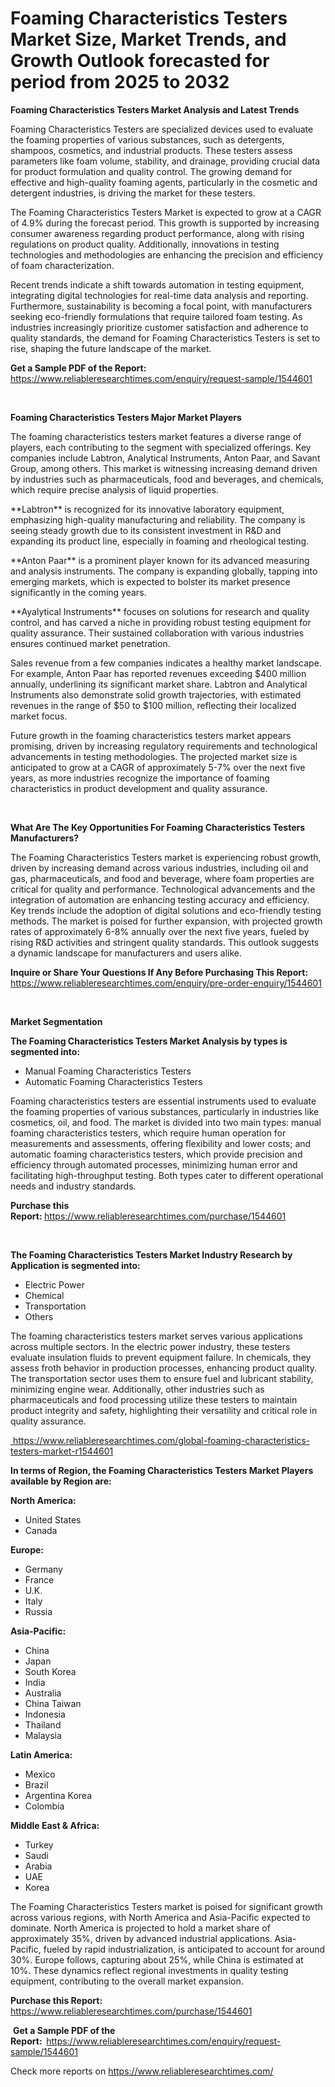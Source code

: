<p><h1>Foaming Characteristics Testers Market Size, Market Trends, and Growth Outlook forecasted for period from 2025 to 2032</h1></p><p><strong>Foaming Characteristics Testers Market Analysis and Latest Trends</strong></p>
<p><p>Foaming Characteristics Testers are specialized devices used to evaluate the foaming properties of various substances, such as detergents, shampoos, cosmetics, and industrial products. These testers assess parameters like foam volume, stability, and drainage, providing crucial data for product formulation and quality control. The growing demand for effective and high-quality foaming agents, particularly in the cosmetic and detergent industries, is driving the market for these testers.</p><p>The Foaming Characteristics Testers Market is expected to grow at a CAGR of 4.9% during the forecast period. This growth is supported by increasing consumer awareness regarding product performance, along with rising regulations on product quality. Additionally, innovations in testing technologies and methodologies are enhancing the precision and efficiency of foam characterization.</p><p>Recent trends indicate a shift towards automation in testing equipment, integrating digital technologies for real-time data analysis and reporting. Furthermore, sustainability is becoming a focal point, with manufacturers seeking eco-friendly formulations that require tailored foam testing. As industries increasingly prioritize customer satisfaction and adherence to quality standards, the demand for Foaming Characteristics Testers is set to rise, shaping the future landscape of the market.</p></p>
<p><strong>Get a Sample PDF of the Report:&nbsp;</strong> <a href="https://www.reliableresearchtimes.com/enquiry/request-sample/1544601?utm_campaign=3190&utm_medium=2&utm_source=Github&utm_content=ia&utm_term=11042025&utm_id=foaming-characteristics-testers">https://www.reliableresearchtimes.com/enquiry/request-sample/1544601</a></p>
<p>&nbsp;</p>
<p><strong>Foaming Characteristics Testers Major Market Players</strong></p>
<p><p>The foaming characteristics testers market features a diverse range of players, each contributing to the segment with specialized offerings. Key companies include Labtron, Analytical Instruments, Anton Paar, and Savant Group, among others. This market is witnessing increasing demand driven by industries such as pharmaceuticals, food and beverages, and chemicals, which require precise analysis of liquid properties.</p><p>**Labtron** is recognized for its innovative laboratory equipment, emphasizing high-quality manufacturing and reliability. The company is seeing steady growth due to its consistent investment in R&D and expanding its product line, especially in foaming and rheological testing.</p><p>**Anton Paar** is a prominent player known for its advanced measuring and analysis instruments. The company is expanding globally, tapping into emerging markets, which is expected to bolster its market presence significantly in the coming years.</p><p>**Ayalytical Instruments** focuses on solutions for research and quality control, and has carved a niche in providing robust testing equipment for quality assurance. Their sustained collaboration with various industries ensures continued market penetration.</p><p>Sales revenue from a few companies indicates a healthy market landscape. For example, Anton Paar has reported revenues exceeding $400 million annually, underlining its significant market share. Labtron and Analytical Instruments also demonstrate solid growth trajectories, with estimated revenues in the range of $50 to $100 million, reflecting their localized market focus.</p><p>Future growth in the foaming characteristics testers market appears promising, driven by increasing regulatory requirements and technological advancements in testing methodologies. The projected market size is anticipated to grow at a CAGR of approximately 5-7% over the next five years, as more industries recognize the importance of foaming characteristics in product development and quality assurance.</p></p>
<p>&nbsp;</p>
<p><strong>What Are The Key Opportunities For Foaming Characteristics Testers Manufacturers?</strong></p>
<p><p>The Foaming Characteristics Testers market is experiencing robust growth, driven by increasing demand across various industries, including oil and gas, pharmaceuticals, and food and beverage, where foam properties are critical for quality and performance. Technological advancements and the integration of automation are enhancing testing accuracy and efficiency. Key trends include the adoption of digital solutions and eco-friendly testing methods. The market is poised for further expansion, with projected growth rates of approximately 6-8% annually over the next five years, fueled by rising R&D activities and stringent quality standards. This outlook suggests a dynamic landscape for manufacturers and users alike.</p></p>
<p><strong>Inquire or Share Your Questions If Any Before Purchasing This Report:</strong> <a href="https://www.reliableresearchtimes.com/enquiry/pre-order-enquiry/1544601?utm_campaign=3190&utm_medium=2&utm_source=Github&utm_content=ia&utm_term=11042025&utm_id=foaming-characteristics-testers">https://www.reliableresearchtimes.com/enquiry/pre-order-enquiry/1544601</a></p>
<p>&nbsp;</p>
<p><strong>Market Segmentation</strong></p>
<p><strong>The Foaming Characteristics Testers Market Analysis by types is segmented into:</strong></p>
<p><ul><li>Manual Foaming Characteristics Testers</li><li>Automatic Foaming Characteristics Testers</li></ul></p>
<p><p>Foaming characteristics testers are essential instruments used to evaluate the foaming properties of various substances, particularly in industries like cosmetics, oil, and food. The market is divided into two main types: manual foaming characteristics testers, which require human operation for measurements and assessments, offering flexibility and lower costs; and automatic foaming characteristics testers, which provide precision and efficiency through automated processes, minimizing human error and facilitating high-throughput testing. Both types cater to different operational needs and industry standards.</p></p>
<p><strong>Purchase this Report:&nbsp;</strong><a href="https://www.reliableresearchtimes.com/purchase/1544601?utm_campaign=3190&utm_medium=2&utm_source=Github&utm_content=ia&utm_term=11042025&utm_id=foaming-characteristics-testers">https://www.reliableresearchtimes.com/purchase/1544601</a></p>
<p>&nbsp;</p>
<p><strong>The Foaming Characteristics Testers Market Industry Research by Application is segmented into:</strong></p>
<p><ul><li>Electric Power</li><li>Chemical</li><li>Transportation</li><li>Others</li></ul></p>
<p><p>The foaming characteristics testers market serves various applications across multiple sectors. In the electric power industry, these testers evaluate insulation fluids to prevent equipment failure. In chemicals, they assess froth behavior in production processes, enhancing product quality. The transportation sector uses them to ensure fuel and lubricant stability, minimizing engine wear. Additionally, other industries such as pharmaceuticals and food processing utilize these testers to maintain product integrity and safety, highlighting their versatility and critical role in quality assurance.</p></p>
<p><a href="https://www.reliableresearchtimes.com/global-foaming-characteristics-testers-market-r1544601?utm_campaign=3190&utm_medium=2&utm_source=Github&utm_content=ia&utm_term=11042025&utm_id=foaming-characteristics-testers">&nbsp;https://www.reliableresearchtimes.com/global-foaming-characteristics-testers-market-r1544601</a></p>
<p><strong>In terms of Region, the Foaming Characteristics Testers Market Players available by Region are:</strong></p>
<p>
    <p> <strong> North America: </strong>
        <ul>
            <li>United States</li>
            <li>Canada</li>
        </ul>
        </p> 
    <p> <strong> Europe: </strong>
        <ul>
            <li>Germany</li>
            <li>France</li>
            <li>U.K.</li>
            <li>Italy</li>
            <li>Russia</li>
        </ul>
        </p> 
    <p> <strong> Asia-Pacific: </strong>
        <ul>
            <li>China</li>
            <li>Japan</li>
            <li>South Korea</li>
            <li>India</li>
            <li>Australia</li>
            <li>China Taiwan</li>
            <li>Indonesia</li>
            <li>Thailand</li>
            <li>Malaysia</li>
        </ul>
        </p> 
    <p> <strong> Latin America: </strong>
        <ul>
            <li>Mexico</li>
            <li>Brazil</li>
            <li>Argentina Korea</li>
            <li>Colombia</li>
        </ul>
        </p> 
    <p> <strong> Middle East & Africa: </strong>
        <ul>
            <li>Turkey</li>
            <li>Saudi</li>
            <li>Arabia</li>
            <li>UAE</li>
            <li>Korea</li>
        </ul>
    </p>
    </p>
<p><p>The Foaming Characteristics Testers market is poised for significant growth across various regions, with North America and Asia-Pacific expected to dominate. North America is projected to hold a market share of approximately 35%, driven by advanced industrial applications. Asia-Pacific, fueled by rapid industrialization, is anticipated to account for around 30%. Europe follows, capturing about 25%, while China is estimated at 10%. These dynamics reflect regional investments in quality testing equipment, contributing to the overall market expansion.</p></p>
<p><strong>Purchase this Report: </strong><a href="https://www.reliableresearchtimes.com/purchase/1544601?utm_campaign=3190&utm_medium=2&utm_source=Github&utm_content=ia&utm_term=11042025&utm_id=foaming-characteristics-testers">https://www.reliableresearchtimes.com/purchase/1544601</a></p>
<p>&nbsp;<strong>Get a Sample PDF of the Report:&nbsp;&nbsp;</strong><a href="https://www.reliableresearchtimes.com/enquiry/request-sample/1544601?utm_campaign=3190&utm_medium=2&utm_source=Github&utm_content=ia&utm_term=11042025&utm_id=foaming-characteristics-testers">https://www.reliableresearchtimes.com/enquiry/request-sample/1544601</a></p>
<p><strong></strong></p>
<p>Check more reports on <a href="https://www.reliableresearchtimes.com/?utm_campaign=3190&utm_medium=2&utm_source=Github&utm_content=ia&utm_term=11042025&utm_id=foaming-characteristics-testers">https://www.reliableresearchtimes.com/</a></p>